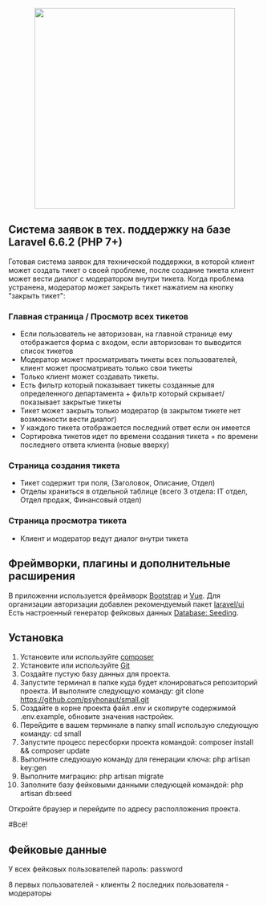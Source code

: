 <p align="center"><img src="https://res.cloudinary.com/dtfbvvkyp/image/upload/v1566331377/laravel-logolockup-cmyk-red.svg" width="400"></p>

## Система заявок в тех. поддержку на базе Laravel 6.6.2 (PHP 7+)

Готовая система заявок для технической поддержки, в которой клиент может создать тикет о своей проблеме, после создание тикета клиент может вести диалог с модератором внутри тикета. Когда проблема устранена, модератор может закрыть тикет нажатием на кнопку "закрыть тикет":

### Главная страница / Просмотр всех тикетов

- Если пользователь не авторизован, на главной странице ему отображается форма с входом, если авторизован то выводится список тикетов
- Модератор может просматривать тикеты всех пользователей, клиент может просматривать только свои тикеты
- Только клиент может создавать тикеты.
- Есть фильтр который показывает тикеты созданные для определенного департамента + фильтр который скрывает/показывает закрытые тикеты
- Тикет может закрыть только модератор (в закрытом тикете нет возможности вести диалог)
- У каждого тикета отображается последний ответ если он имеется
- Сортировка тикетов идет по времени создания тикета + по времени последнего ответа клиента (новые вверху)

### Страница создания тикета

- Тикет содержит три поля, (Заголовок, Описание, Отдел)
- Отделы храниться в отдельной таблице (всего 3 отдела: IT отдел, Отдел продаж, Финансовый отдел)

### Страница просмотра тикета

- Клиент и модератор ведут диалог внутри тикета


## Фреймворки, плагины и дополнительные расширения

В приложенни используется фреймворк [Bootstrap](https://getbootstrap.com) и [Vue](https://ru.vuejs.org).
Для организации авторизации добавлен рекомендуемый пакет [laravel/ui](https://laravel.com/docs/6.x/authentication#included-routing)
Есть настроенный генератор фейковых данных [Database: Seeding](https://laravel.com/docs/6.x/seeding).


## Установка

1. Установите или используйте [composer](https://getcomposer.org)
2. Установите или используйте [Git](https://git-scm.com/download)  
3. Создайте пустую базу данных для проекта.
4. Запустите терминал в папке куда будет клонироваться репозиторий проекта. И выполните следующую команду:
    git clone https://github.com/psyhonaut/small.git
5. Создайте в корне проекта файл .env и скопируте содержимой .env.example, обновите значения настройек.
6. Перейдите в вашем терминале в папку small использую следующую команду:
    cd small
7. Запустите процесс пересборки проекта командой:
    composer install && composer update
8. Выполните следуюшую команду для генерации ключа:
    php artisan key:gen
9. Выполните миграцию:
    php artisan migrate
10. Заполните базу фейковыми данными следующей командой:
    php artisan db:seed

Откройте браузер и перейдите по адресу располложения проекта.

#Всё!


## Фейковые данные

У всех фейковых пользователей пароль: password

8 первых пользователей - клиенты
2 последних пользователя - модераторы
